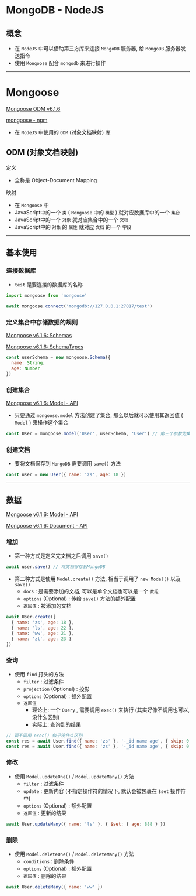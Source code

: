 # MongoDB - NodeJS



## 概念

- 在 `NodeJS` 中可以借助第三方库来连接 `MongoDB` 服务器, 给 `MongoDB` 服务器发送指令
- 使用 `Mongoose` 配合 `mongodb` 来进行操作

---

# Mongoose

[Mongoose ODM v6.1.6](https://mongoosejs.com/)

[mongoose - npm](https://www.npmjs.com/package/mongoose)

- 在 `NodeJS` 中使用的 `ODM` (对象文档映射) 库



## ODM (对象文档映射)

定义

- 全称是 Object-Document Mapping

映射

- 在 `Mongoose` 中
- JavaScript中的一个 `类` ( `Mongoose` 中的 `模型` ) 就对应数据库中的一个 `集合`
- JavaScript中的一个 `对象` 就对应集合中的一个 `文档`
- JavaScript中的 `对象` 的 `属性` 就对应 `文档` 的一个 `字段`

---

## 基本使用



### 连接数据库

- `test` 是要连接的数据库的名称

```js
import mongoose from 'mongoose'

await mongoose.connect('mongodb://127.0.0.1:27017/test')
```



### 定义集合中存储数据的规则

[Mongoose v6.1.6: Schemas](https://mongoosejs.com/docs/guide.html)

[Mongoose v6.1.6: SchemaTypes](https://mongoosejs.com/docs/schematypes.html)

```js
const userSchema = new mongoose.Schema({
  name: String,
  age: Number
})
```



### 创建集合

[Mongoose v6.1.6: Model - API](https://mongoosejs.com/docs/api/model.html)

- 只要通过 `mongoose.model` 方法创建了集合, 那么以后就可以使用其返回值 ( `Model` ) 来操作这个集合

```js
const User = mongoose.model('User', userSchema, 'User') // 第三个参数为集合名称, 默认是第一个参数 (模型名称) 的复数
```



### 创建文档

- 要将文档保存到 `MongoDB` 需要调用 `save()` 方法

```js
const user = new User({ name: 'zs', age: 18 })
```

---

## 数据

[Mongoose v6.1.6: Model - API](https://mongoosejs.com/docs/api/model.html)

[Mongoose v6.1.6: Document - API](https://mongoosejs.com/docs/api/document.html)



### 增加

- 第一种方式是定义完文档之后调用 `save()`

```js
await user.save() // 将文档保存到MongoDB
```

- 第二种方式是使用 `Model.create()` 方法, 相当于调用了 `new Model()` 以及 `save()`
  - `docs` : 是需要添加的文档, 可以是单个文档也可以是一个 `数组`
  - `options` (Optional) : 传给 `save()` 方法的额外配置
  - `返回值` : 被添加的文档

```js
await User.create([
  { name: 'zs', age: 18 },
  { name: 'ls', age: 22 },
  { name: 'ww', age: 21 },
  { name: 'zl', age: 23 }
])
```



### 查询

- 使用 `find` 打头的方法
  - `filter` : 过滤条件
  - `projection` (Optional) : 投影
  - `options` (Optional) : 额外配置
  - `返回值` 
    - 理论上: 一个 `Query` , 需要调用 `exec()` 来执行 (其实好像不调用也可以, 没什么区别)
    - 实际上: 查询到的结果

```js
// 调不调用 exec() 似乎没什么区别
const res = await User.find({ name: 'zs' }, '-_id name age', { skip: 0, limit: 5 })
const res = await User.find({ name: 'zs' }, '-_id name age', { skip: 0, limit: 5 }).exec()
```



### 修改

- 使用 `Model.updateOne()` / `Model.updateMany()` 方法
  - `filter` : 过滤条件
  - `update` : 更新内容 (不指定操作符的情况下, 默认会被包裹在 `$set` 操作符中)
  - `options` (Optional) : 额外配置
  - `返回值` : 更新的结果

```js
await User.updateMany({ name: 'ls' }, { $set: { age: 888 } })
```



### 删除

- 使用 `Model.deleteOne()` / `Model.deleteMany()` 方法
  - `conditions` : 删除条件
  - `options` (Optional) : 额外配置
  - `返回值` : 删除的结果

```js
await User.deleteMany({ name: 'ww' })
```

